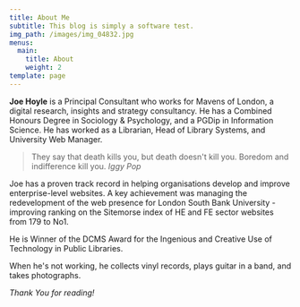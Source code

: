 ```yaml
---
title: About Me
subtitle: This blog is simply a software test.
img_path: /images/img_04832.jpg
menus:
  main:
    title: About
    weight: 2
template: page
---
```

**Joe Hoyle** is a Principal Consultant who works for Mavens of London, a digital research, insights and strategy consultancy. He has a Combined Honours Degree in Sociology & Psychology, and a PGDip in Information Science. He has worked as a Librarian, Head of Library Systems, and University Web Manager.

> They say that death kills you, but death doesn't kill you. Boredom and indifference kill you. <cite>Iggy Pop</cite>

Joe has a proven track record in helping organisations develop and improve enterprise-level websites. A key achievement was managing the redevelopment of the web presence for London South Bank University - improving ranking on the Sitemorse index of HE and FE sector websites from 179 to No1.

He is Winner of the DCMS Award for the Ingenious and Creative Use of Technology in Public Libraries.

When he's not working, he collects vinyl records, plays guitar in a band, and takes photographs.

_Thank You for reading!_
